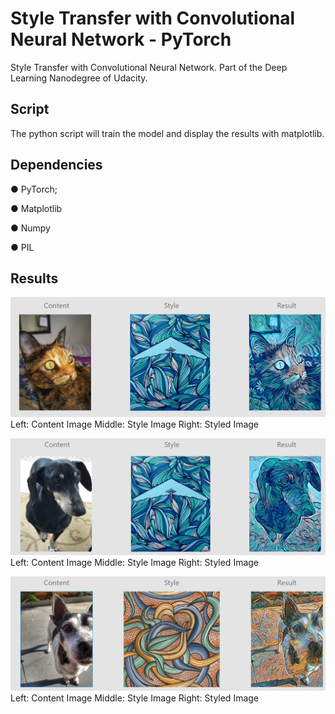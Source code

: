 # Style Transfer with Convolutional Neural Network - PyTorch

Style Transfer with Convolutional Neural Network. Part of the Deep Learning Nanodegree of Udacity.

## Script
The python script will train the model and display the results with matplotlib.

## Dependencies

● PyTorch;

● Matplotlib

● Numpy

● PIL

## Results

![Results 1](imgs/Screenshot_1.png)
Left: Content Image   Middle: Style Image   Right: Styled Image

![Results 1](imgs/Screenshot_2.png)
Left: Content Image   Middle: Style Image   Right: Styled Image

![Results 1](imgs/Screenshot_4.png)
Left: Content Image   Middle: Style Image   Right: Styled Image
